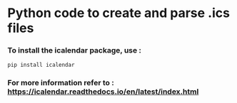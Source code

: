 # Python code to create and parse .ics files
### To install the icalendar package, use :
```
pip install icalendar
```
### For more information refer to : https://icalendar.readthedocs.io/en/latest/index.html

